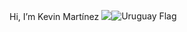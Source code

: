 <div style="display: inline-flex; align-items: center; flex-direction: row;">
  <p>Hi, I’m Kevin Martínez <img src="https://img.icons8.com/?size=100&id=AoJYTplAACnu&format=png&color=000000"></p>
  <img src="https://img.icons8.com/?size=100&id=AoJYTplAACnu&format=png&color=000000" alt="Uruguay Flag" />
</div>

